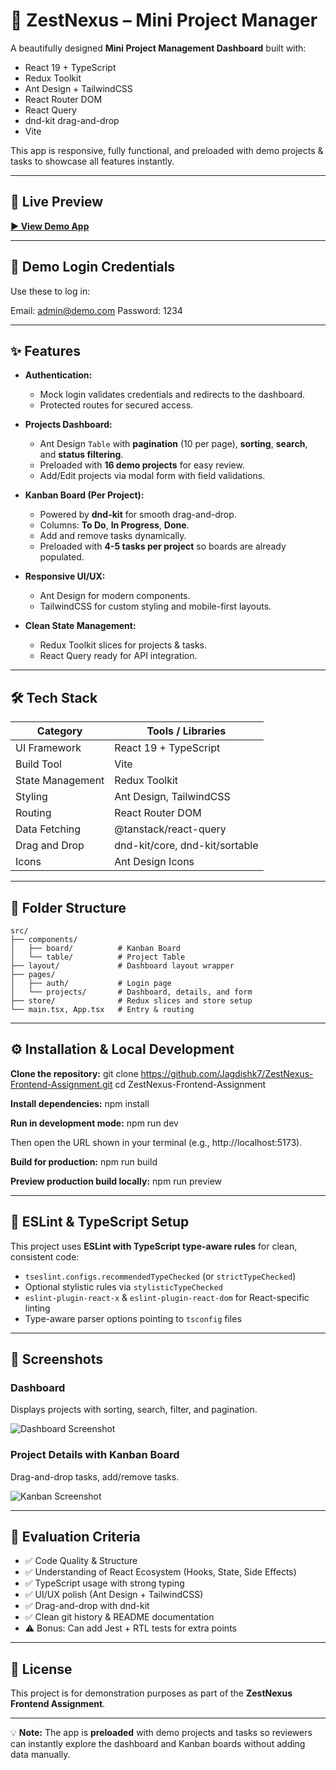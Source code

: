 # 🧰 ZestNexus – Mini Project Manager

A beautifully designed **Mini Project Management Dashboard** built with:

- React 19 + TypeScript  
- Redux Toolkit  
- Ant Design + TailwindCSS  
- React Router DOM  
- React Query  
- dnd-kit drag-and-drop  
- Vite

This app is responsive, fully functional, and preloaded with demo projects & tasks to showcase all features instantly.

---

## 🚀 Live Preview
**[▶ View Demo App](https://zestnexus.netrazo.com/)**

---

## 🔑 Demo Login Credentials
Use these to log in:

Email: admin@demo.com
Password: 1234


---

## ✨ Features

- **Authentication:**
  - Mock login validates credentials and redirects to the dashboard.
  - Protected routes for secured access.

- **Projects Dashboard:**
  - Ant Design `Table` with **pagination** (10 per page), **sorting**, **search**, and **status filtering**.
  - Preloaded with **16 demo projects** for easy review.
  - Add/Edit projects via modal form with field validations.

- **Kanban Board (Per Project):**
  - Powered by **dnd-kit** for smooth drag-and-drop.
  - Columns: **To Do**, **In Progress**, **Done**.
  - Add and remove tasks dynamically.
  - Preloaded with **4-5 tasks per project** so boards are already populated.

- **Responsive UI/UX:**
  - Ant Design for modern components.
  - TailwindCSS for custom styling and mobile-first layouts.

- **Clean State Management:**
  - Redux Toolkit slices for projects & tasks.
  - React Query ready for API integration.

---

## 🛠 Tech Stack

| Category          | Tools / Libraries |
|-------------------|-------------------|
| UI Framework      | React 19 + TypeScript |
| Build Tool        | Vite |
| State Management  | Redux Toolkit |
| Styling           | Ant Design, TailwindCSS |
| Routing           | React Router DOM |
| Data Fetching     | @tanstack/react-query |
| Drag and Drop     | dnd-kit/core, dnd-kit/sortable |
| Icons             | Ant Design Icons |

---

## 📂 Folder Structure

```text
src/
├── components/
│   ├── board/          # Kanban Board
│   └── table/          # Project Table
├── layout/             # Dashboard layout wrapper
├── pages/
│   ├── auth/           # Login page
│   └── projects/       # Dashboard, details, and form
├── store/              # Redux slices and store setup
└── main.tsx, App.tsx   # Entry & routing
```

---

## ⚙️ Installation & Local Development

**Clone the repository:**
git clone https://github.com/Jagdishk7/ZestNexus-Frontend-Assignment.git
cd ZestNexus-Frontend-Assignment


**Install dependencies:**
npm install


**Run in development mode:**
npm run dev

Then open the URL shown in your terminal (e.g., http://localhost:5173).

**Build for production:**
npm run build


**Preview production build locally:**
npm run preview


---

## 📏 ESLint & TypeScript Setup

This project uses **ESLint with TypeScript type-aware rules** for clean, consistent code:

- `tseslint.configs.recommendedTypeChecked` (or `strictTypeChecked`)
- Optional stylistic rules via `stylisticTypeChecked`
- `eslint-plugin-react-x` & `eslint-plugin-react-dom` for React-specific linting
- Type-aware parser options pointing to `tsconfig` files

---

## 📸 Screenshots

### Dashboard
Displays projects with sorting, search, filter, and pagination.

![Dashboard Screenshot](docs/screens/dashboard.png)

### Project Details with Kanban Board
Drag-and-drop tasks, add/remove tasks.

![Kanban Screenshot](docs/screens/kanban.png)

---

## 🧠 Evaluation Criteria

- ✅ Code Quality & Structure
- ✅ Understanding of React Ecosystem (Hooks, State, Side Effects)
- ✅ TypeScript usage with strong typing
- ✅ UI/UX polish (Ant Design + TailwindCSS)
- ✅ Drag-and-drop with dnd-kit
- ✅ Clean git history & README documentation
- ⚠ Bonus: Can add Jest + RTL tests for extra points

---

## 📜 License
This project is for demonstration purposes as part of the **ZestNexus Frontend Assignment**.

---

💡 **Note:** The app is **preloaded** with demo projects and tasks so reviewers can instantly explore the dashboard and Kanban boards without adding data manually.
